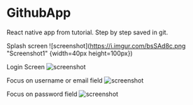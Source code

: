 # GithubApp
React native app from tutorial. Step by step saved in git.

Splash screen
![screenshot](https://i.imgur.com/bsSAd8c.png "Screenshot1" {width=40px height=100px})

Login Screen
![screenshot](https://i.imgur.com/BRmTg7I.png")

Focus on username or email field
![screenshot](https://i.imgur.com/csPB9BV.png")

Focus on password field
![screenshot](https://i.imgur.com/CeUzLI5.png")

